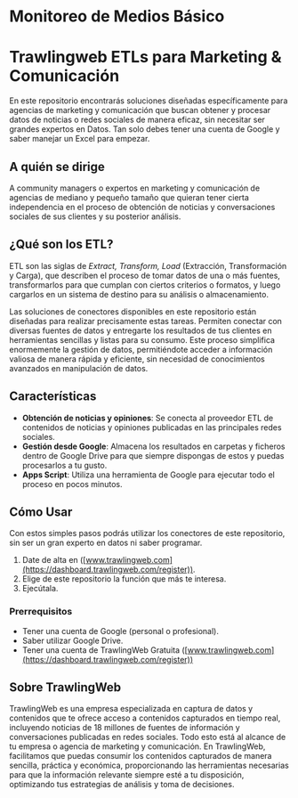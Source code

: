 # Monitoreo de Medios Básico
# Trawlingweb ETLs para Marketing & Comunicación

En este repositorio encontrarás soluciones diseñadas específicamente para agencias de marketing y comunicación que buscan obtener y procesar datos de noticias o redes sociales de manera eficaz, sin necesitar ser grandes expertos en Datos. Tan solo debes tener una cuenta de Google y saber manejar un Excel para empezar.

## A quién se dirige

A community managers o expertos en marketing y comunicación de agencias de mediano y pequeño tamaño que quieran tener cierta independencia en el proceso de obtención de noticias y conversaciones sociales de sus clientes y su posterior análisis.

## ¿Qué son los ETL?

ETL son las siglas de *Extract, Transform, Load* (Extracción, Transformación y Carga), que describen el proceso de tomar datos de una o más fuentes, transformarlos para que cumplan con ciertos criterios o formatos, y luego cargarlos en un sistema de destino para su análisis o almacenamiento. 

Las soluciones de conectores disponibles en este repositorio están diseñadas para realizar precisamente estas tareas. Permiten conectar con diversas fuentes de datos y entregarte los resultados de tus clientes en herramientas sencillas y listas para su consumo. Este proceso simplifica enormemente la gestión de datos, permitiéndote acceder a información valiosa de manera rápida y eficiente, sin necesidad de conocimientos avanzados en manipulación de datos.

## Características

- **Obtención de noticias y opiniones**: Se conecta al proveedor ETL de contenidos de noticias y opiniones publicadas en las principales redes sociales.
- **Gestión desde Google**: Almacena los resultados en carpetas y ficheros dentro de Google Drive para que siempre dispongas de estos y puedas procesarlos a tu gusto.
- **Apps Script**: Utiliza una herramienta de Google para ejecutar todo el proceso en pocos minutos.

## Cómo Usar

Con estos simples pasos podrás utilizar los conectores de este repositorio, sin ser un gran experto en datos ni saber programar. 
1. Date de alta en ([www.trawlingweb.com](https://dashboard.trawlingweb.com/register)).
2. Elige de este repositorio la función que más te interesa.
3. Ejecútala.

### Prerrequisitos

- Tener una cuenta de Google (personal o profesional).
- Saber utilizar Google Drive.
- Tener una cuenta de TrawlingWeb Gratuita ([www.trawlingweb.com](https://dashboard.trawlingweb.com/register))

## Sobre TrawlingWeb

TrawlingWeb es una empresa especializada en captura de datos y contenidos que te ofrece acceso a contenidos capturados en tiempo real, incluyendo noticias de 18 millones de fuentes de información y conversaciones publicadas en redes sociales. Todo esto está al alcance de tu empresa o agencia de marketing y comunicación. En TrawlingWeb, facilitamos que puedas consumir los contenidos capturados de manera sencilla, práctica y económica, proporcionando las herramientas necesarias para que la información relevante siempre esté a tu disposición, optimizando tus estrategias de análisis y toma de decisiones.

